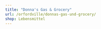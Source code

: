 ```yaml
---
title: "Donna's Gas & Grocery"
url: /orfordville/donnas-gas-und-grocery/
shop: Lebensmittel
---
```

